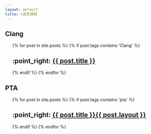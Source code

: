 ```yaml
---
layout: default
title: C语言课程
---
```



## Clang


<ul>
  {% for post in site.posts %}
    {% if post.tags contains 'Clang' %}
        <h2> :point_right: <a href="/c{{ post.url }}"> {{ post.title }}</a></h2>
    {% endif %}
  {% endfor %}
</ul>

## PTA

<ul>
  {% for post in site.posts %}
    {% if post.tags contains 'pta' %}
        <h2> :point_right: <a href="/c{{ post.url }}"> {{ post.title }}{{ post.layout }}</a></h2>
    {% endif %}
  {% endfor %}
</ul>
